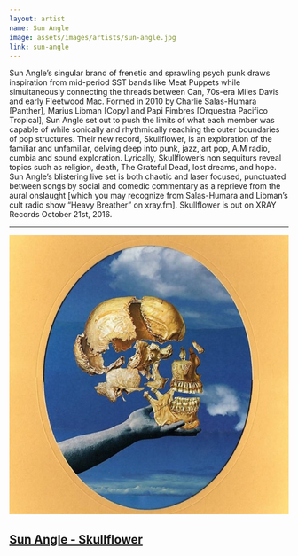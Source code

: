 ```yaml
---
layout: artist
name: Sun Angle
image: assets/images/artists/sun-angle.jpg
link: sun-angle
---
```


Sun Angle’s singular brand of frenetic and sprawling psych punk draws inspiration from mid-period SST bands like Meat Puppets while simultaneously connecting the threads between Can, 70s-era Miles Davis and early Fleetwood Mac. Formed in 2010 by Charlie Salas-Humara [Panther], Marius Libman [Copy] and Papi Fimbres [Orquestra Pacifico Tropical], Sun Angle set out to push the limits of what each member was capable of while sonically and rhythmically reaching the outer boundaries of pop structures. Their new record, Skullflower, is an exploration of the familiar and unfamiliar, delving deep into punk, jazz, art pop, A.M radio, cumbia and sound exploration. Lyrically, Skullflower’s non sequiturs reveal topics such as religion, death, The Grateful Dead, lost dreams, and hope. Sun Angle’s blistering live set is both chaotic and laser focused, punctuated between songs by social and comedic commentary as a reprieve from the aural onslaught [which you may recognize from Salas-Humara and Libman’s cult radio show “Heavy Breather” on xray.fm]. Skullflower is out on XRAY Records October 21st, 2016.

---

<div class="artist-item">
	<a href="https://wellwell.bandcamp.com/album/light-years" class="item">
        <img src="/assets/images/items/sun-angle-skullflower.jpg" alt="Sun Angle - Skullflower, album art">
        <h2>Sun Angle - Skullflower</h2>
    </a>
</div>